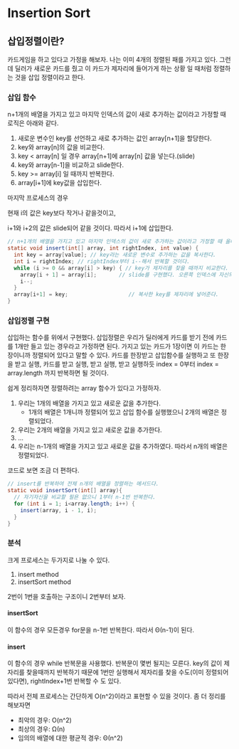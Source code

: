 # Insertion Sort

## 삽입정렬이란?

카드게임을 하고 있다고 가정을 해보자. 나는 이미 4개의 정렬된 패를 가지고 있다. 그런데 딜러가 새로운 카드를 줬고 이 카드가 제자리에 들어가게 하는 상황 일 때처럼 정렬하는 것을 삽입 정렬이라고 한다.

### 삽입 함수

n+1개의 배열을 가지고 있고 마지막 인덱스의 값이 새로 추가하는 값이라고 가정할 때 로직은 아래와 같다.

1.  새로운 변수인 key를 선언하고 새로 추가하는 값인 array[n+1]을 할당한다.
2.  key와 array[n]의 값을 비교한다.
3.  key < array[n] 일 경우 array[n+1]에 array[n] 값을 넣는다.(slide)
4.  key와 array[n-1]을 비교하고 slide한다.
5.  key >= array[i] 일 때까지 반복한다.
6.  array[i+1]에 key값을 삽입한다.

마지막 프로세스의 경우 

현재 i의 값은 key보다 작거나 같을것이고,

i+1와 i+2의 값은 slide되어 같을 것이다. 따라서 i+1에 삽입한다.

```java
// n+1개의 배열을 가지고 있고 마지막 인덱스의 값이 새로 추가하는 값이라고 가정할 때 올바른 자리에 삽입하는 메서드다.
static void insert(int[] array, int rightIndex, int value) {
  int key = array[value]; // key라는 새로운 변수로 추가하는 값을 복사한다.
  int i = rightIndex; // rightIndex부터 i--해서 반복할 것이다.
  while (i >= 0 && array[i] > key) { // key가 제자리를 찾을 때까지 비교한다.
    array[i + 1] = array[i];       // slide를 구현했다. 오른쪽 인덱스에 자신의 값을 복사한다.
    i--;
  }
  array[i+1] = key;                   // 복사한 key를 제자리에 넣어준다.
}
```

### 삽입정렬 구현

삽입하는 함수를 위에서 구현했다. 삽입정렬은 우리가 딜러에게 카드를 받기 전에 카드를 1개만 들고 있는 경우라고 가정하면 된다. 가지고 있는 카드가 1장이면 이 카드는 한 장이니까 정렬되어 있다고 말할 수 있다. 카드를 한장받고 삽입함수를 실행하고 또 한장을 받고 실행, 카드를 받고 실행, 받고 실행, 받고 실행하듯 index = 0부터 index = array.length 까지 반복하면 될 것이다. 

쉽게 정리하자면 정렬하려는 array  함수가 있다고 가정하자.

1. 우리는 1개의 배열을 가지고 있고 새로운 값을 추가한다.
   * 1개의 배열은 1개니까 정렬되어 있고 삽입 함수를 실행했으니 2개의 배열은 정렬되었다.
2. 우리는 2개의 배열을 가지고 있고 새로운 값을 추가한다.
3. ...
4. 우리는 n-1개의 배열을 가지고 있고 새로운 값을 추가하였다. 따라서 n개의 배열은 정렬되었다.

코드로 보면 조금 더 편하다.

```java
// insert를 반복하여 전체 n개의 배열을 정렬하는 메서드다.
static void insertSort(int[] array){
  // 자기자신을 비교할 필욘 없으니 1부터 n-1번 반복한다.
  for (int i = 1; i<array.length; i++) {
    insert(array, i - 1, i);
  }
}
```

### 분석

크게 프로세스는 두가지로 나눌 수 있다.

1. insert method
2. insertSort method

2번이 1번을 호출하는 구조이니 2번부터 보자.

#### insertSort

이 함수의 경우 모든경우 for문을 n-1번 반복한다. 따라서 Θ(n-1)이 된다.

#### insert

이 함수의 경우 while 반복문을 사용했다. 반복문이 몇번 될지는 모른다. key의 값이 제자리를 찾을때까지 반복하기 때문에 1번만 실행해서 제자리를 찾을 수도(이미 정렬되어있다면), rightIndex+1번 반복할 수 도 있다. 

따라서 전체 프로세스는 간단하게 O(n^2)이라고 표현할 수 있을 것이다. 좀 더 정리를 해보자면

- 최악의 경우: O(n^2)
- 최상의 경우: Ω(n)
- 임의의 배열에 대한 평균적 경우: Θ(n^2)
